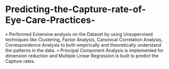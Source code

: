 # Predicting-the-Capture-rate-of-Eye-Care-Practices-
•	Performed Extensive analysis on the Dataset by using Unsupervised techniques like Clustering, Factor Analysis, Canonical Correlation Analysis, Correspondence Analysis to both empirically and theoretically understand the patterns in the data. 
•	Principal Component Analysis is implemented for dimension reduction and Multiple Linear Regression is built to predict the Capture rates.
